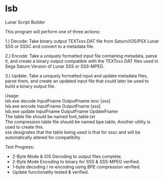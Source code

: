 # lsb
Lunar Script Builder

This program will perform one of three actions:

1.) Decode: Take binary output TEXTxxx.DAT file from Saturn/iOS/PSX Lunar SSS or SSSC and convert to a metadata file.

2.) Encode: Take a uniquely formatted input file containing metadata, parse it, and create a binary output compatible with the TEXTxxx.DAT files used in Sega Saturn Version of Lunar SSS or SSS-MPEG.

3.) Update: Take a uniquely formatted input and update metadata files, parse them, and create an updated input file that could later be used to build a binary output file.

Usage:  
   lsb.exe decode InputFname OutputFname ienc [sss]                    
   lsb.exe encode InputFname OutputFname [sss]                         
   lsb.exe update InputFname OutputFname UpdateFname                   
The table file should be named font_table.txt  
The compression table file should be named bpe.table; Another utility is used to create this.  
sss designates that the table being used is that for sssc and will be automatically altered for compatibilty  


Test Progress: 
* 2-Byte Mode & iOS Decoding to output files complete. 
* 2-Byte Mode Encoding to binary for SSS & SSS-MPEG verified. 
* 1-byte decoding / re-encoding using BPE compression verified.
* Update functionality tested & verified.  
 
  
  
     
